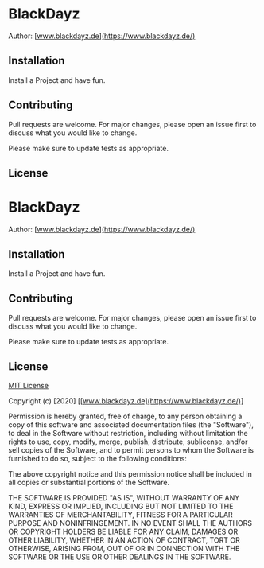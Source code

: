 # BlackDayz

Author: [www.blackdayz.de](https://www.blackdayz.de/)

## Installation

Install a Project and have fun.

## Contributing
Pull requests are welcome. For major changes, please open an issue first to discuss what you would like to change.

Please make sure to update tests as appropriate.

## License
# BlackDayz

Author: [www.blackdayz.de](https://www.blackdayz.de/)

## Installation

Install a Project and have fun.

## Contributing
Pull requests are welcome. For major changes, please open an issue first to discuss what you would like to change.

Please make sure to update tests as appropriate.

## License
[MIT License](https://choosealicense.com/licenses/mit/)  

Copyright (c) [2020] [[www.blackdayz.de](https://www.blackdayz.de/)]

Permission is hereby granted, free of charge, to any person obtaining a copy
of this software and associated documentation files (the "Software"), to deal
in the Software without restriction, including without limitation the rights
to use, copy, modify, merge, publish, distribute, sublicense, and/or sell
copies of the Software, and to permit persons to whom the Software is
furnished to do so, subject to the following conditions:

The above copyright notice and this permission notice shall be included in all
copies or substantial portions of the Software.

THE SOFTWARE IS PROVIDED "AS IS", WITHOUT WARRANTY OF ANY KIND, EXPRESS OR
IMPLIED, INCLUDING BUT NOT LIMITED TO THE WARRANTIES OF MERCHANTABILITY,
FITNESS FOR A PARTICULAR PURPOSE AND NONINFRINGEMENT. IN NO EVENT SHALL THE
AUTHORS OR COPYRIGHT HOLDERS BE LIABLE FOR ANY CLAIM, DAMAGES OR OTHER
LIABILITY, WHETHER IN AN ACTION OF CONTRACT, TORT OR OTHERWISE, ARISING FROM,
OUT OF OR IN CONNECTION WITH THE SOFTWARE OR THE USE OR OTHER DEALINGS IN THE
SOFTWARE.
